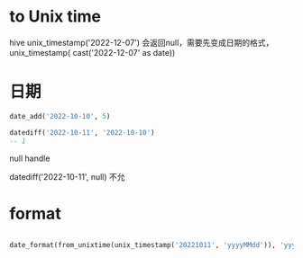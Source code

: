 


# to Unix time

hive unix_timestamp('2022-12-07')
会返回null，需要先变成日期的格式，
unix_timestamp( cast('2022-12-07' as date))

# 日期


```sql
date_add('2022-10-10', 5)

datediff('2022-10-11', '2022-10-10') 
-- 1


```

null handle 

datediff('2022-10-11', null) 不允


# format 

```sql

date_format(from_unixtime(unix_timestamp('20221011', 'yyyyMMdd')), 'yyyy-MM-dd')

```



